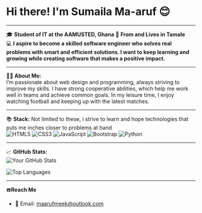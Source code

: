 # Hi there! I'm Sumaila Ma-aruf  😊

---

🎓 **Student of IT at the AAMUSTED, Ghana** 
📍 **From and Lives in Tamale**  
💻 **I aspire to become a skilled software engineer who solves real problems with smart and efficient solutions. I want to keep learning and growing while creating software that makes a positive impact.**  

---

 **👨‍💻 About Me:**  
I’m passionate about web design and programming, always striving to improve my skills. I have strong cooperative abilities, which help me work well in teams and achieve common goals. In my leisure time, I enjoy watching football and keeping up with the latest matches.  

---

📚 **Stack:** Not limited to these, i strive to learn and hope technologies that puts me inches closer to problems at hand    
![HTML5](https://img.shields.io/badge/-HTML5-E34F26?style=flat-square&logo=html5&logoColor=white)  ![CSS3](https://img.shields.io/badge/-CSS3-1572B6?style=flat-square&logo=css3&logoColor=white)  ![JavaScript](https://img.shields.io/badge/-JavaScript-F7DF1E?style=flat-square&logo=javascript&logoColor=black)  ![Bootstrap](https://img.shields.io/badge/-Bootstrap-563D7C?style=flat-square&logo=bootstrap&logoColor=white)  ![Python](https://img.shields.io/badge/-Python-3776AB?style=flat-square&logo=python&logoColor=white)
 

---

📈 **GitHub Stats:**  
![Your GitHub Stats](https://github-readme-stats.vercel.app/api?username=yourusername&show_icons=true&hide=issues&theme=radical)  


![Top Languages](https://github-readme-stats.vercel.app/api/top-langs/?username=yourusername&layout=compact&theme=radical)

---

☎️**Reach Me**  
- 📧 Email: [maarufmeek@outlook.com](mailto:maarufmeek@outlook.com)  
